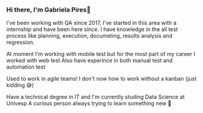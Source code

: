 ### Hi there, I'm Gabriela Pires👋
I've been working with QA since 2017, I've started in this area with a internship and have been here since.
I have knowledge in the all test process like planning, execution, documeting, results analysis and regression.

At moment I'm working with mobile test but for the most part of my career I worked with web test
Also have experince in both manual test and automation test

Used to work in agile teams! I don't now how to work without a kanban (just kidding :sweat_smile:) 

Have a technical degree in IT and I'm currently studing Data Science at Univesp
A curious person always trying to learn something new :mag_right:
<!--
**gabs9pires/gabs9pires** is a ✨ _special_ ✨ repository because its `README.md` (this file) appears on your GitHub profile.

Here are some ideas to get you started:

- 🔭 I’m currently working on ...
- 🌱 I’m currently learning ...
- 👯 I’m looking to collaborate on ...
- 🤔 I’m looking for help with ...
- 💬 Ask me about ...
- 📫 How to reach me: ...
- 😄 Pronouns: ...
- ⚡ Fun fact: ...
-->
